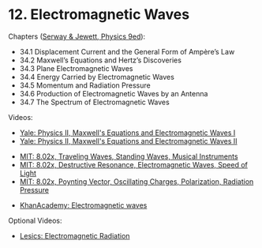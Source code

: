 # 12. Electromagnetic Waves

Chapters ([Serway & Jewett, Physics 9ed](https://annas-archive.org/md5/076b2e7e2084a32914bcb8ca29d04f4d)):
- 34.1 Displacement Current and the General Form of Ampère’s Law
- 34.2 Maxwell’s Equations and Hertz’s Discoveries
- 34.3 Plane Electromagnetic Waves
- 34.4 Energy Carried by Electromagnetic Waves
- 34.5 Momentum and Radiation Pressure
- 34.6 Production of Electromagnetic Waves by an Antenna
- 34.7 The Spectrum of Electromagnetic Waves

Videos:
- [Yale: Physics II, Maxwell's Equations and Electromagnetic Waves I](https://www.youtube.com/watch?v=yINtzw63Knc&list=PLD07B2225BB40E582)
- [Yale: Physics II, Maxwell's Equations and Electromagnetic Waves II](httpshttps://www.youtube.com/watch?v=JJZkjMRcTD4&list=PLD07B2225BB40E582)
<!---->
- [MIT: 8.02x, Traveling Waves, Standing Waves, Musical Instruments](https://www.youtube.com/watch?v=D_RIzl1uCxY&list=PLyQSN7X0ro2314mKyUiOILaOC2hk6Pc3j)
- [MIT: 8.02x, Destructive Resonance, Electromagnetic Waves, Speed of Light](https://www.youtube.com/watch?v=D3tnZzhSISo&list=PLyQSN7X0ro2314mKyUiOILaOC2hk6Pc3j)
- [MIT: 8.02x, Poynting Vector, Oscillating Charges, Polarization, Radiation Pressure](https://www.youtube.com/watch?v=6lb040GCs2M&list=PLyQSN7X0ro2314mKyUiOILaOC2hk6Pc3j)
<!-- -->
- [KhanAcademy: Electromagnetic waves](https://www.khanacademy.org/science/in-in-class-12th-physics-india/in-in-electromagnetic-waves)

Optional Videos:
- [Lesics: Electromagnetic Radiation](https://www.youtube.com/watch?v=FWCN_uI5ygY)